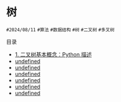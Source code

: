 
# 树

`#2024/08/11` `#算法` `#数据结构` `#树` `#二叉树` `#多叉树` 


目录
- [1. 二叉树基本概念：Python 描述](/post/c7becb7bcb0a5c05a048047cbf364ebc.html)
- [undefined](/post/c7becb7bcb0a5c05a048047cbf364ebc.html)
- [undefined](/post/727fa51db8f151978f2a2f70a327a81a.html)
- [undefined](/post/5cdd4a90f06c562e8a249671eebd5f76.html)
- [undefined](/post/3d9bb984dee85899a0857b2b0716a80e.html)
- [undefined](/post/b8639185cde65168ac17a9ee2030fd4b.html)
- [undefined](/post/ea4b3074a36256758dc50f7886b2df55.html)